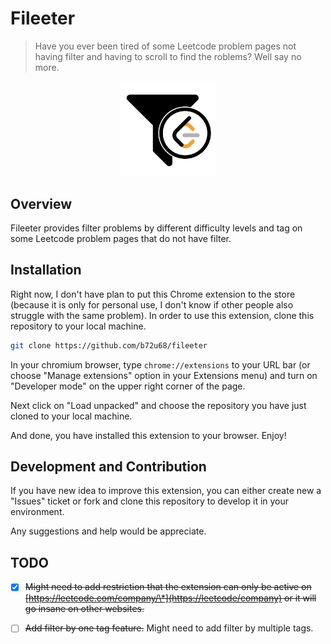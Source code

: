 # Fileeter

> Have you ever been tired of some Leetcode problem pages not having filter
> and having to scroll to find the roblems? Well say no more.

<p align="center">
  <img src="img/icon.png" width="30%" height="auto" />
</p>

## Overview

Fileeter provides filter problems by different difficulty levels and tag on some
Leetcode problem pages that do not have filter.

## Installation

Right now, I don't have plan to put this Chrome extension to the store
(because it is only for personal use, I don't know if other people also struggle
with the same problem). In order to use this extension, clone this repository
to your local machine.

```bash
git clone https://github.com/b72u68/fileeter
```

In your chromium browser, type `chrome://extensions` to your URL bar (or choose
"Manage extensions" option in your Extensions menu) and turn on "Developer mode"
on the upper right corner of the page.

Next click on "Load unpacked" and choose the repository you have just cloned to
your local machine.

And done, you have installed this extension to your browser. Enjoy!

## Development and Contribution

If you have new idea to improve this extension, you can either create new a "Issues"
ticket or fork and clone this repository to develop it in your environment.

Any suggestions and help would be appreciate.

## TODO

- [x] ~~Might need to add restriction that the extension can only be active on
      [https://leetcode.com/company/\*](https://leetcode/company) or it will go insane
      on other websites.~~

- [ ] ~~Add filter by one tag feature.~~ Might need to add filter by multiple tags.
